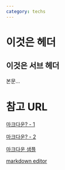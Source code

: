 ```yaml
---
category: techs
---
```


이것은 헤더
===============

이것은 서브 헤더
---------------

본문...

# 참고 URL
[마크다운? - 1](http://gjchoi.github.io/env/Kramdown(%EB%A7%88%ED%81%AC%EB%8B%A4%EC%9A%B4)-%EC%82%AC%EC%9A%A9%EB%B2%95/)

[마크다운? - 2](https://theorydb.github.io/envops/2019/05/22/envops-blog-how-to-use-md/#%EC%9D%B4%EB%AF%B8%EC%A7%80%EB%A5%BC-%EC%89%BD%EA%B2%8C-%EC%97%85%EB%A1%9C%EB%93%9C-%ED%95%98%EB%8A%94-%EB%B0%A9%EB%B2%95)

[마크다운 샘플](https://github.com/jonggyoukim/hands-on-oke/edit/master/setup.md)

[markdown editor](https://jbt.github.io/markdown-editor/)

